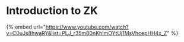 # Introduction to ZK

{% embed url="https://www.youtube.com/watch?v=C0uJs8hwaRY&list=PLJ_r35m80nKhImOYtUj1MsVhcepHH4x_Z" %}
